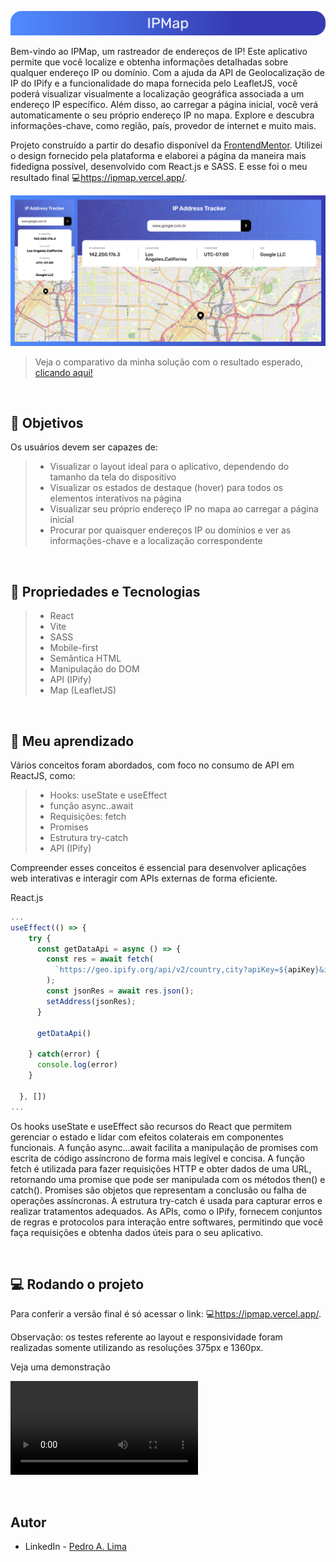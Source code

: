![#](./public/logo%201.svg)

Bem-vindo ao IPMap, um rastreador de endereços de IP! Este aplicativo permite que você localize e obtenha informações detalhadas sobre qualquer endereço IP ou domínio. Com a ajuda da API de Geolocalização de IP do IPify e a funcionalidade do mapa fornecida pelo LeafletJS, você poderá visualizar visualmente a localização geográfica associada a um endereço IP específico. Além disso, ao carregar a página inicial, você verá automaticamente o seu próprio endereço IP no mapa. Explore e descubra informações-chave, como região, país, provedor de internet e muito mais.

Projeto construído a partir do desafio disponível da [FrontendMentor](https://www.frontendmentor.io/challenges/ip-address-tracker-I8-0yYAH0). Utilizei o design fornecido pela plataforma e elaborei a página da maneira mais fidedigna possível, desenvolvido com React.js e SASS. E esse foi o meu resultado final 💻<https://ipmap.vercel.app/>.

![#](./public/Frame%201.svg)

> Veja o comparativo da minha solução com o resultado esperado, [clicando aqui!](https://www.frontendmentor.io/solutions/ipmap-um-rastreador-de-endereos-de-ip-5ymh0CFQ6Y)

</br>

## 🎯 Objetivos

Os usuários devem ser capazes de:

> - Visualizar o layout ideal para o aplicativo, dependendo do tamanho da tela do dispositivo
> - Visualizar os estados de destaque (hover) para todos os elementos interativos na página
> - Visualizar seu próprio endereço IP no mapa ao carregar a página inicial
> - Procurar por quaisquer endereços IP ou domínios e ver as informações-chave e a localização correspondente

</br>

## 🔧 Propriedades e Tecnologias

> - React
> - Vite
> - SASS
> - Mobile-first
> - Semântica HTML
> - Manipulação do DOM
> - API (IPify)
> - Map (LeafletJS)

</br>

## 🧠 Meu aprendizado

Vários conceitos foram abordados, com foco no consumo de API em ReactJS, como:

> - Hooks: useState e useEffect
> - função async..await
> - Requisições: fetch
> - Promises
> - Estrutura try-catch
> - API (IPify)

Compreender esses conceitos é essencial para desenvolver aplicações web interativas e interagir com APIs externas de forma eficiente.

React.js

```js
...
useEffect(() => {
    try {
      const getDataApi = async () => {
        const res = await fetch(
          `https://geo.ipify.org/api/v2/country,city?apiKey=${apiKey}&ipAddress=`
        );
        const jsonRes = await res.json();
        setAddress(jsonRes);
      }

      getDataApi()

    } catch(error) {
      console.log(error)
    }

  }, [])
...
```

Os hooks useState e useEffect são recursos do React que permitem gerenciar o estado e lidar com efeitos colaterais em componentes funcionais. A função async...await facilita a manipulação de promises com escrita de código assíncrono de forma mais legível e concisa. A função fetch é utilizada para fazer requisições HTTP e obter dados de uma URL, retornando uma promise que pode ser manipulada com os métodos then() e catch(). Promises são objetos que representam a conclusão ou falha de operações assíncronas. A estrutura try-catch é usada para capturar erros e realizar tratamentos adequados. As APIs, como o IPify, fornecem conjuntos de regras e protocolos para interação entre softwares, permitindo que você faça requisições e obtenha dados úteis para o seu aplicativo.

</br>

## 💻 Rodando o projeto

Para conferir a versão final é só acessar o link: 💻<https://ipmap.vercel.app/>.

Observação: os testes referente ao layout e responsividade foram realizadas somente utilizando as resoluções 375px e 1360px.

Veja uma demonstração

<video src="public/2023-06-07%2016-27-05.mp4" controls title="Title"></video>

</br>

## Autor

- LinkedIn - [Pedro A. Lima](https://www.linkedin.com/in/pedroalima6/)
